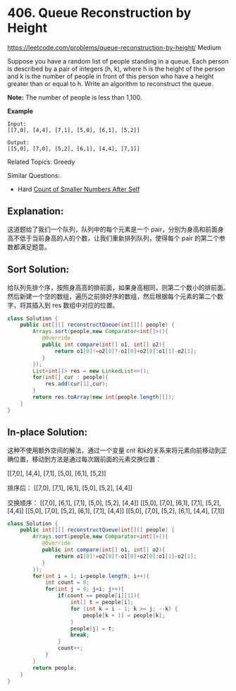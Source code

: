 # 406. Queue Reconstruction by Height
<https://leetcode.com/problems/queue-reconstruction-by-height/>
Medium

Suppose you have a random list of people standing in a queue. Each person is described by a pair of integers (h, k), where h is the height of the person and k is the number of people in front of this person who have a height greater than or equal to h. Write an algorithm to reconstruct the queue.

**Note:**
The number of people is less than 1,100.

 
**Example**

    Input:
    [[7,0], [4,4], [7,1], [5,0], [6,1], [5,2]]

    Output:
    [[5,0], [7,0], [5,2], [6,1], [4,4], [7,1]]

Related Topics: Greedy

Similar Questions: 
* Hard [Count of Smaller Numbers After Self](https://leetcode.com/problems/count-of-smaller-numbers-after-self/)


## Explanation: 
这道题给了我们一个队列，队列中的每个元素是一个 pair，分别为身高和前面身高不低于当前身高的人的个数，让我们重新排列队列，使得每个 pair 的第二个参数都满足题意。

## Sort Solution: 

给队列先排个序，按照身高高的排前面，如果身高相同，则第二个数小的排前面。然后新建一个空的数组，遍历之前排好序的数组，然后根据每个元素的第二个数字，将其插入到 res 数组中对应的位置。

```java
class Solution {
    public int[][] reconstructQueue(int[][] people) {
        Arrays.sort(people,new Comparator<int[]>(){
           @Override
           public int compare(int[] o1, int[] o2){
               return o1[0]!=o2[0]?-o1[0]+o2[0]:o1[1]-o2[1];
           }
        });
        List<int[]> res = new LinkedList<>();
        for(int[] cur : people){
            res.add(cur[1],cur);       
        }
        return res.toArray(new int[people.length][]);
    }
}
```

## In-place Solution: 
这种不使用额外空间的解法，通过一个变量 cnt 和k的关系来将元素向前移动到正确位置，移动到方法是通过每次跟前面的元素交换位置：

[[7,0], [4,4], [7,1], [5,0], [6,1], [5,2]]

排序后：
[[7,0], [7,1], [6,1], [5,0], [5,2], [4,4]]

交换顺序：
[[7,0], [6,1], [7,1], [5,0], [5,2], [4,4]]
[[5,0], [7,0], [6,1], [7,1], [5,2], [4,4]]
[[5,0], [7,0], [5,2], [6,1], [7,1], [4,4]]
[[5,0], [7,0], [5,2], [6,1], [4,4], [7,1]]


```java
class Solution {
    public int[][] reconstructQueue(int[][] people) {
        Arrays.sort(people,new Comparator<int[]>(){
           @Override
           public int compare(int[] o1, int[] o2){
               return o1[0]!=o2[0]?-o1[0]+o2[0]:o1[1]-o2[1];
           }
        });
        for(int i = 1; i<people.length; i++){
            int count = 0;
            for(int j = 0; j<i; j++){
                if(count == people[i][1]){
                    int[] t = people[i];
                    for (int k = i - 1; k >= j; --k) {
                        people[k + 1] = people[k];
                    }
                    people[j] = t;
                    break;
                }
                count++;
            }
        }
        return people;
    }
}
```

## 